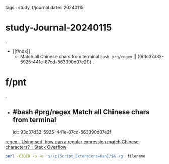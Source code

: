 tags:: study, f/journal
date:: 20240115

# study-Journal-20240115
.
- [[f/ndx]]
  - Match all Chinese chars from terminal `bash prg/regex` || ((93c37d32-5925-441e-87cd-563390d07e2f))
.
# f/pnt
.
- ## #bash #prg/regex Match all Chinese chars from terminal
  id:: 93c37d32-5925-441e-87cd-563390d07e2f

[regex - Using sed, how can a regular expression match Chinese characters? - Stack Overflow](https://stackoverflow.com/questions/23188189/using-sed-how-can-a-regular-expression-match-chinese-characters)

```sh
perl -CIOED -p -e 's/\p{Script_Extensions=Han}/$& /g' filename
```


